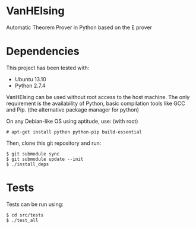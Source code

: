 VanHElsing
==========

Automatic Theorem Prover in Python based on the E prover

Dependencies
============

This project has been tested with:
* Ubuntu 13.10
* Python 2.7.4

VanHElsing can be used without root access to the host machine. The only
requirement is the availability of Python, basic compilation tools like GCC and
Pip. (the alternative package manager for python)

On any Debian-like OS using aptitude, use: (with root)

```
# apt-get install python python-pip build-essential
```

Then, clone this git repository and run:

```
$ git submodule sync
$ git submodule update --init
$ ./install_deps
```

Tests
=====

Tests can be run using:

```
$ cd src/tests
$ ./test_all
```
